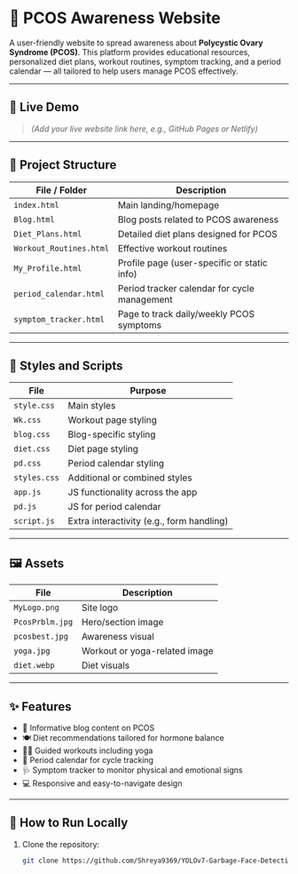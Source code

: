 # 🌸 PCOS Awareness Website

A user-friendly website to spread awareness about **Polycystic Ovary Syndrome (PCOS)**. This platform provides educational resources, personalized diet plans, workout routines, symptom tracking, and a period calendar — all tailored to help users manage PCOS effectively.

---

## 🔗 Live Demo

> *(Add your live website link here, e.g., GitHub Pages or Netlify)*

---

## 📁 Project Structure

| File / Folder              | Description                                                  |
|---------------------------|--------------------------------------------------------------|
| `index.html`              | Main landing/homepage                                        |
| `Blog.html`               | Blog posts related to PCOS awareness                         |
| `Diet_Plans.html`         | Detailed diet plans designed for PCOS                        |
| `Workout_Routines.html`   | Effective workout routines                                   |
| `My_Profile.html`         | Profile page (user-specific or static info)                 |
| `period_calendar.html`    | Period tracker calendar for cycle management                |
| `symptom_tracker.html`    | Page to track daily/weekly PCOS symptoms                     |

---

## 🎨 Styles and Scripts

| File           | Purpose                                       |
|----------------|-----------------------------------------------|
| `style.css`    | Main styles                                    |
| `Wk.css`       | Workout page styling                           |
| `blog.css`     | Blog-specific styling                          |
| `diet.css`     | Diet page styling                              |
| `pd.css`       | Period calendar styling                        |
| `styles.css`   | Additional or combined styles                  |
| `app.js`       | JS functionality across the app                |
| `pd.js`        | JS for period calendar                         |
| `script.js`    | Extra interactivity (e.g., form handling)      |

---

## 🖼️ Assets

| File             | Description                        |
|------------------|------------------------------------|
| `MyLogo.png`      | Site logo                          |
| `PcosPrblm.jpg`   | Hero/section image                 |
| `pcosbest.jpg`    | Awareness visual                   |
| `yoga.jpg`        | Workout or yoga-related image      |
| `diet.webp`       | Diet visuals                       |

---

## ✨ Features

- 📝 Informative blog content on PCOS  
- 🍽️ Diet recommendations tailored for hormone balance  
- 🏋️‍♀️ Guided workouts including yoga  
- 📅 Period calendar for cycle tracking  
- 🩺 Symptom tracker to monitor physical and emotional signs  
- 💻 Responsive and easy-to-navigate design

---

## 🚀 How to Run Locally

1. Clone the repository:
   ```bash
   git clone https://github.com/Shreya9369/YOLOv7-Garbage-Face-Detection.git
